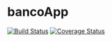 # bancoApp
[![Build Status](https://secure.travis-ci.org/Javierimperial/bancoApp.png?branch=master)](https://travis-ci.org/Javierimperial/bancoApp)
[![Coverage Status](https://coveralls.io/repos/Javierimperial/bancoApp/badge.svg?branch=master)](https://coveralls.io/r/Javierimperial/bancoApp/?branch=master)

